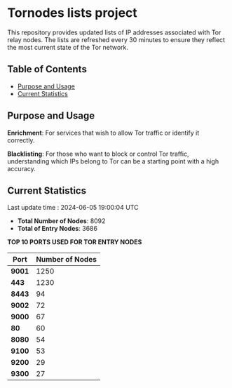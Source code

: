 # Tornodes lists project

This repository provides updated lists of IP addresses associated with Tor relay nodes. The lists are refreshed every 30 minutes to ensure they reflect the most current state of the Tor network.

## Table of Contents

- [Purpose and Usage](#purpose-and-usage)
- [Current Statistics](#current-statistics)


## Purpose and Usage

**Enrichment**: For services that wish to allow Tor traffic or identify it correctly.

**Blacklisting**: For those who want to block or control Tor traffic, understanding which IPs belong to Tor can be a starting point with a high accuracy.

## Current Statistics

Last update time : 2024-06-05 19:00:04 UTC

- **Total Number of Nodes**: 8092
- **Total of Entry Nodes**: 3686

**TOP 10 PORTS USED FOR TOR ENTRY NODES**

| **Port** | **Number of Nodes** |
|------|-----------------|
| **9001**   | 1250  |
| **443**   | 1230  |
| **8443**   | 94  |
| **9002**   | 72  |
| **9000**   | 67  |
| **80**   | 60  |
| **8080**   | 54  |
| **9100**   | 53  |
| **9200**   | 29  |
| **9300**   | 27  |

